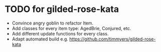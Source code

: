 # TODO for gilded-rose-kata

* Convince angry goblin to refactor Item.
* Add classes for every item type: AgedBrie, Conjured, etc.
* Add different update functions for every class.
* Adapt automated build e.g. https://github.com/timmyers/gilded-rose-kata

